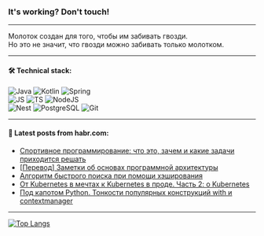 ### It's working? Don't touch!

---
Молоток создан для того, чтобы им забивать гвозди. <br>
Но это не значит, что гвозди можно забивать только молотком.

---

#### 🛠️ Technical stack:

![Java](https://img.shields.io/badge/Java-informational?logo=Oracle&style=flat&logoColor=white&color=FF4500)
![Kotlin](https://img.shields.io/badge/Kotlin-informational?logo=Kotlin&style=flat&logoColor=white&color=774D97)
![Spring](https://img.shields.io/badge/SpringBoot-informational?logo=SpringBoot&style=flat&logoColor=white&color=6DB33F) <br>
![JS](https://img.shields.io/badge/JS-informational?logo=javaScript&style=flat&logoColor=black&color=F7Df1E)
![TS](https://img.shields.io/badge/TypeScript-informational?logo=typeScript&style=flat&logoColor=black&color=0667A8)
![NodeJS](https://img.shields.io/badge/NodeJS-informational?logo=node.js&style=flat&logoColor=white&color=70A760) <br>
![Nest](https://img.shields.io/badge/NestJS-informational?logo=NestJS&style=flat&logoColor=white&color=E0234E)
![PostgreSQL](https://img.shields.io/badge/PostgreSQL-informational?logo=PostgreSQL&style=flat&logoColor=white&color=DAA520)
![Git](https://img.shields.io/badge/Git-informational?logo=git&style=flat&logoColor=white&color=778899)

___

#### 💬 Latest posts from habr.com:

<!-- BLOG-POST-LIST:START -->
- [Спортивное программирование: что это, зачем и какие задачи приходится решать](https://habr.com/ru/companies/ru_mts/articles/749608/?utm_source=habrahabr&utm_medium=rss&utm_campaign=749608)
- [[Перевод] Заметки об основах программной архитектуры](https://habr.com/ru/companies/piter/articles/748094/?utm_source=habrahabr&utm_medium=rss&utm_campaign=748094)
- [Алгоритм быстрого поиска при помощи хэширования](https://habr.com/ru/articles/749600/?utm_source=habrahabr&utm_medium=rss&utm_campaign=749600)
- [От Kubernetes в мечтах к Kubernetes в проде. Часть 2: о Kubernetes](https://habr.com/ru/companies/spbifmo/articles/749560/?utm_source=habrahabr&utm_medium=rss&utm_campaign=749560)
- [Под капотом Python. Тонкости популярных конструкций with и contextmanager](https://habr.com/ru/companies/beeline_cloud/articles/749580/?utm_source=habrahabr&utm_medium=rss&utm_campaign=749580)
<!-- BLOG-POST-LIST:END -->

---
[![Top Langs](https://github-readme-stats-git-master-advtsetting-gmailcom.vercel.app/api/top-langs/?username=zloylis&langs_count=10&hide_title=false&title_color=e6edf3&size_weight=0.5&count_weight=0.5&layout=compact&hide_border=true&theme=dracula)](https://github.com/zloylis)

<!-- ![GitHub stats](https://github-readme-stats-git-master-advtsetting-gmailcom.vercel.app/api?username=zloylis&show_icons=true&hide_border=true&theme=dracula&hide_title=true&include_all_commits=true&count_private=true&hide=contribs&hide_rank=true) -->
